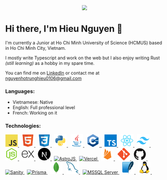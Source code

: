 <div align="center">
  <img src="https://media.giphy.com/media/QVz8bVdhi6dmkIkg61/giphy.gif" width="100">
</div>

# Hi there, I'm Hieu Nguyen 👋

I'm currently a Junior at Ho Chi Minh University of Science (HCMUS) based in Ho Chi Minh City, Vietnam.

I mostly write Typescript and work on the web but I also enjoy writing Rust *(still learning)* as a hobby in my spare time.

You can find me on [LinkedIn](https://www.linkedin.com/in/nhthieu16/) or contact me at [nguyenhotrunghieu0106@gmail.com](mailto:nguyenhotrunghieu0106@gmail.com)

 ### Languages:

 - Vietnamese: Native
 - English: Full professional level
 - French: Working on it

### Technologies:

<div>
  <a href="https://developer.mozilla.org/en-US/docs/Web/JavaScript">
    <img src="https://raw.githubusercontent.com/devicons/devicon/1119b9f84c0290e0f0b38982099a2bd027a48bf1/icons/javascript/javascript-original.svg" title="JavaScript" alt="JavaScript" width="40" height="40"/>
  </a>
  &nbsp;
  <a href="https://developer.mozilla.org/en-US/docs/Web/HTML">
    <img src="https://github.com/devicons/devicon/blob/master/icons/html5/html5-original.svg" title="HTML5" alt="HTML" width="40" height="40"/>
  </a>
  &nbsp;
  <a href="https://developer.mozilla.org/en-US/docs/Web/CSS">
    <img src="https://github.com/devicons/devicon/blob/master/icons/css3/css3-original.svg"  title="CSS3" alt="CSS" width="40" height="40"/>
  </a>
  &nbsp;
  <a href="https://www.python.org/">
    <img src="https://github.com/devicons/devicon/blob/master/icons/python/python-original.svg" title="Python" alt="Python" width="40" height="40"/>
  </a>
  &nbsp;
  <a href="https://www.java.com/en/">
    <img src="https://github.com/devicons/devicon/blob/master/icons/java/java-original.svg" title="Java" alt="Java" width="40" height="40"/>
  </a>
  &nbsp;
  <a href="https://cplusplus.com/">
    <img src="https://github.com/devicons/devicon/blob/master/icons/cplusplus/cplusplus-original.svg" title="C++" alt="C++" width="40" height="40"/>&nbsp;
  </a>
  &nbsp;
  <a href="https://www.typescriptlang.org/">
    <img src="https://github.com/devicons/devicon/blob/master/icons/typescript/typescript-original.svg" title="Typescript" alt="Typescript" width="40" height="40"/>
  </a>
  &nbsp;
  <a href="https://react.dev/">
    <img src="https://github.com/devicons/devicon/blob/master/icons/react/react-original.svg" title="React" alt="React" width="40" height="40"/>
  </a>
  &nbsp;
  <a href="https://tailwindcss.com/">
    <img src="https://github.com/devicons/devicon/blob/master/icons/tailwindcss/tailwindcss-plain.svg" title="Tailwind CSS" alt="Tailwind CSS" width="40" height="40"/>
  </a>
  &nbsp;
  <a href="https://nodejs.org/en">
    <img src="https://github.com/devicons/devicon/blob/master/icons/nodejs/nodejs-original.svg" title="NodeJS" alt="NodeJS" width="40" height="40"/>
  </a>
  &nbsp;
  <a href="https://expressjs.com/">
    <img src="https://github.com/devicons/devicon/blob/master/icons/express/express-original.svg" title="ExpressJS" alt="ExpressJS" width="40" height="40"/>
  </a>
  &nbsp;
  <a href="https://nextjs.org/">
    <img src="https://github.com/devicons/devicon/blob/master/icons/nextjs/nextjs-original.svg" title="NextJS" alt="NextJS" width="40" height="40"/>
  </a>
  &nbsp;
  <a href="https://astro.build/">
    <img src="https://bestofjs.org/logos/astro.dark.svg" title="AstroJS" alt="AstroJS" width="40" height="40"/>
  </a>
  &nbsp;
  <a href="https://vercel.com/">
    <img src="https://styles.redditmedia.com/t5_58lh3d/styles/communityIcon_lck50fpdcmv71.jpeg" title="Vercel" alt="Vercel" width="40" height="40"/>
  </a>
  &nbsp;
  <a href="https://firebase.google.com/">
    <img src="https://github.com/devicons/devicon/blob/master/icons/firebase/firebase-plain.svg" title="Firebase" alt="Firebase" width="40" height="40"/>
  </a>
  &nbsp;
  <a href="https://git-scm.com/">
    <img src="https://github.com/devicons/devicon/blob/master/icons/git/git-original.svg" title="Git" alt="Git" width="40" height="40"/>
  </a>
  &nbsp;
  <a href="https://github.com/">
    <img src="https://raw.githubusercontent.com/devicons/devicon/1119b9f84c0290e0f0b38982099a2bd027a48bf1/icons/github/github-original.svg" title="Github" alt="Github" width="40" height="40"/>
  </a>
  &nbsp;
  <a href="https://www.sanity.io/">
    <img src="https://images.g2crowd.com/uploads/product/image/large_detail/large_detail_96102ac6497377cd53da621075fe828e/sanity.png" title="Sanity" alt="Sanity" width="40" height="40"/>
  </a>
  &nbsp;
  <a href="https://www.prisma.io/">
    <img src="https://www.svgrepo.com/show/354210/prisma.svg" title="Prisma" alt="Prisma" width="40" height="40"/>
  </a>
  &nbsp;
  <a href="https://www.mongodb.com/">
    <img src="https://raw.githubusercontent.com/devicons/devicon/1119b9f84c0290e0f0b38982099a2bd027a48bf1/icons/mongodb/mongodb-original.svg" title="MongoDB" alt="MongoDB" width="40" height="40"/>
  </a>
  &nbsp;
  <a href="https://www.mysql.com/">
    <img src="https://raw.githubusercontent.com/devicons/devicon/1119b9f84c0290e0f0b38982099a2bd027a48bf1/icons/mysql/mysql-original.svg" title="MySQL" alt="MySQL" width="40" height="40"/>
  </a>
  &nbsp;
  <a href="https://www.microsoft.com/en-us/sql-server">
    <img src="https://w7.pngwing.com/pngs/278/609/png-transparent-microsoft-sql-server-sql-server-management-studio-windows-server-2008-database-performance-angle-symmetry-shoe.png" title="MSSQL Server" alt="MSSQL Server" width="40" height="40"/>
  </a>
  &nbsp;
  <a href="https://www.sqlite.org/index.html">
    <img src="https://raw.githubusercontent.com/devicons/devicon/1119b9f84c0290e0f0b38982099a2bd027a48bf1/icons/sqlite/sqlite-original.svg" title="SQLite" alt="SQLite" width="40" height="40"/>
  </a>
  &nbsp;
  <a href="https://en.wikipedia.org/wiki/Linux">
    <img src="https://raw.githubusercontent.com/devicons/devicon/1119b9f84c0290e0f0b38982099a2bd027a48bf1/icons/linux/linux-original.svg" title="Linux" alt="Linux" width="40" height="40"/>
  </a>
  &nbsp;
 </div>
